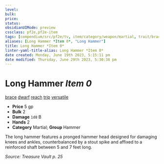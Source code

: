 ```yaml
---
level:
bulk:
price:
status:
obsidianUIMode: preview
cssclass: pf2e,pf2e-item
tags: [compendium/src/pf2e/tv, item/category/weapon/martial, trait/brace, trait/dwarf, trait/reach, trait/trip, trait/versatile-p]
aliases: [Long Hammer *Item 0*, "Long Hammer"]
title: Long Hammer *Item 0*
linter-yaml-title-alias: Long Hammer *Item 0*
date created: Monday, June 19th 2023, 5:15:11 pm
date modified: Thursday, June 29th 2023, 5:30:38 pm
---
```


# Long Hammer *Item 0*

[brace](rules/traits/brace-tv.md) [dwarf](rules/traits/dwarf.md) [reach](rules/traits/reach.md) [trip](rules/traits/trip.md) [versatile <P>](rules/traits/versatile.md)  

- **Price** 5 gp
- **Bulk** 2
- **Damage** `1d8` B
- **Hands** 2
- **Category** Martial; **Group** Hammer

The long hammer features a pronged hammer head designed for damaging knees and ankles, counterbalanced by a stout spike and affixed to a reinforced shaft between 5 and 7 feet long.

*Source: Treasure Vault p. 25*

